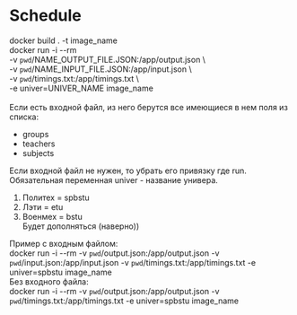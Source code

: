 # Schedule   
docker build . -t image_name  
docker run -i --rm \
                    -v `pwd`/NAME_OUTPUT_FILE.JSON:/app/output.json \  
                    -v `pwd`/NAME_INPUT_FILE.JSON:/app/input.json \  
                    -v `pwd`/timings.txt:/app/timings.txt \  
                    -e univer=UNIVER_NAME image_name  
<br>
Если есть входной файл, из него берутся все имеющиеся в нем поля из списка:   
- groups   
- teachers  
- subjects  

Если входной файл не нужен, то убрать его привязку где run.  
Обязательная переменная univer - название универа.
1. Политех = spbstu  
2. Лэти = etu  
3. Военмех = bstu  
  Будет дополняться (наверно))
   
Пример с входным файлом:  
docker run -i --rm -v `pwd`/output.json:/app/output.json -v `pwd`/input.json:/app/input.json -v `pwd`/timings.txt:/app/timings.txt -e univer=spbstu image_name  
Без входного файла:  
docker run -i --rm -v `pwd`/output.json:/app/output.json -v `pwd`/timings.txt:/app/timings.txt -e univer=spbstu image_name  
